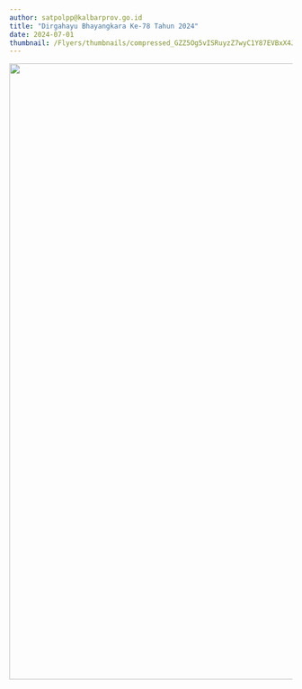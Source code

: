 ```yaml
---
author: satpolpp@kalbarprov.go.id
title: "Dirgahayu Bhayangkara Ke-78 Tahun 2024"
date: 2024-07-01
thumbnail: /Flyers/thumbnails/compressed_GZZ5Og5vISRuyzZ7wyC1Y87EVBxX4JQ5mAlk2FWk.jpg
---
```

<p><img src="/images/ASHkbxpKivZw4i9OrKKp.jpeg" width="1080" height="1096" alt="" /></p>
